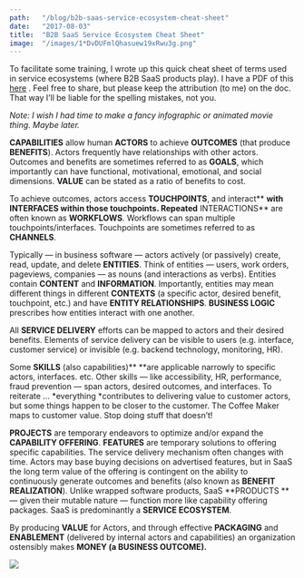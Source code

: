 ```yaml
---
path:	"/blog/b2b-saas-service-ecosystem-cheat-sheet"
date:	"2017-08-03"
title:	"B2B SaaS Service Ecosystem Cheat Sheet"
image:	"/images/1*DvDUFmlQhasuew19xRwu3g.png"
---
```


To facilitate some training, I wrote up this quick cheat sheet of terms used in service ecosystems (where B2B SaaS products play). I have a PDF of this [here](https://goo.gl/ypZoLJ) . Feel free to share, but please keep the attribution (to me) on the doc. That way I’ll be liable for the spelling mistakes, not you.

*Note: I wish I had time to make a fancy infographic or animated movie thing. Maybe later.*

**CAPABILITIES** allow human **ACTORS** to achieve **OUTCOMES** (that produce **BENEFITS**). Actors frequently have relationships with other actors. Outcomes and benefits are sometimes referred to as **GOALS**, which importantly can have functional, motivational, emotional, and social dimensions. **VALUE** can be stated as a ratio of benefits to cost.

To achieve outcomes, actors access **TOUCHPOINTS**, and interact** **with **INTERFACES** within those touchpoints. Repeated** INTERACTIONS** are often known as **WORKFLOWS**. Workflows can span multiple touchpoints/interfaces. Touchpoints are sometimes referred to as **CHANNELS**.

Typically — in business software — actors actively (or passively) create, read, update, and delete **ENTITIES**. Think of entities — users, work orders, pageviews, companies — as nouns (and interactions as verbs). Entities contain **CONTENT** and **INFORMATION**. Importantly, entities may mean different things in different **CONTEXTS** (a specific actor, desired benefit, touchpoint, etc.) and have **ENTITY RELATIONSHIPS**. **BUSINESS LOGIC** prescribes how entities interact with one another.

All **SERVICE DELIVERY** efforts can be mapped to actors and their desired benefits. Elements of service delivery can be visible to users (e.g. interface, customer service) or invisible (e.g. backend technology, monitoring, HR).

Some **SKILLS** (also capabilities)** **are applicable narrowly to specific actors, interfaces. etc. Other skills — like accessibility, HR, performance, fraud prevention — span actors, desired outcomes, and interfaces. To reiterate … *everything *contributes to delivering value to customer actors, but some things happen to be closer to the customer. The Coffee Maker maps to customer value. Stop doing stuff that doesn’t!

**PROJECTS** are temporary endeavors to optimize and/or expand the **CAPABILITY OFFERING**. **FEATURES** are temporary solutions to offering specific capabilities. The service delivery mechanism often changes with time. Actors may base buying decisions on advertised features, but in SaaS the long term value of the offering is contingent on the ability to continuously generate outcomes and benefits (also known as **BENEFIT REALIZATION**). Unlike wrapped software products, SaaS **PRODUCTS **— given their mutable nature — function more like capability offering packages. SaaS is predominantly a **SERVICE ECOSYSTEM**.

By producing **VALUE** for Actors, and through effective **PACKAGING** and **ENABLEMENT** (delivered by internal actors and capabilities) an organization ostensibly makes **MONEY **(a **BUSINESS OUTCOME**)**.**

![](/images/1*DvDUFmlQhasuew19xRwu3g.png)